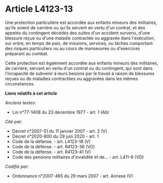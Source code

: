 # Article L4123-13

Une protection particulière est accordée aux enfants mineurs des militaires, qu'ils soient de carrière ou qu'ils servent en
vertu d'un contrat, et des appelés du contingent décédés des suites d'un accident survenu, d'une blessure reçue ou d'une
maladie contractée ou aggravée dans l'exécution, sur ordre, en temps de paix, de missions, services, ou tâches comportant des
risques particuliers ou au cours de manoeuvres ou d'exercices préparant au combat.

Cette protection est également accordée aux enfants mineurs des militaires, de carrière, servant en vertu d'un contrat ou du
contingent, qui sont dans l'incapacité de subvenir à leurs besoins par le travail à raison de blessures reçues ou de maladies
contractées ou aggravées dans les mêmes circonstances.

**Liens relatifs à cet article**

_Anciens textes_:

  - Loi n°77-1408 du 23 décembre 1977 - art. 1 (Ab)

_Cité par_:

  - Décret n°2007-51 du 11 janvier 2007 - art. 2 (V)
  - Décret n°2020-800 du 29 juin 2020 - art. 1
  - Code de la défense. - art. L4123-18 (V)
  - Code de la défense. - art. R4123-38 (VD)
  - Code de la défense. - art. R4123-41 (V)
  - Code des pensions militaires d'invalidité et de... - art. L411-6 (VD)

_Codifié par_:

  - Ordonnance n°2007-465 du 29 mars 2007 - art. Annexe (V)
